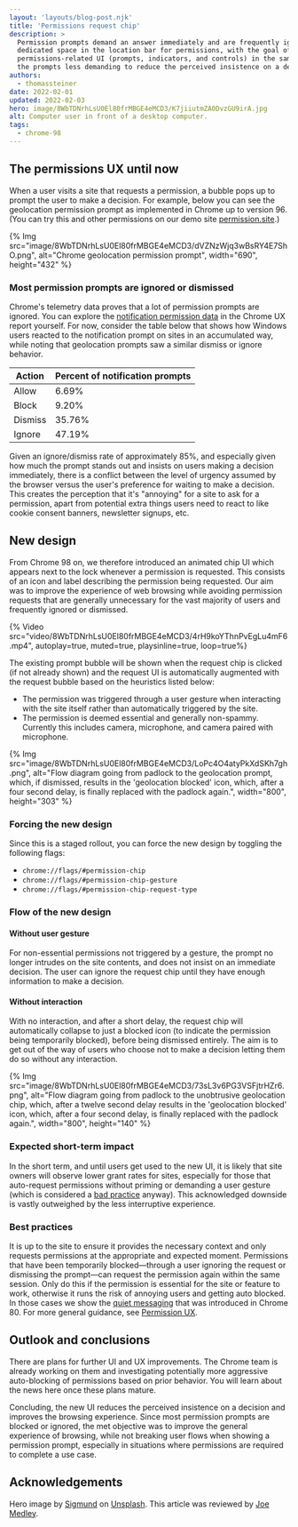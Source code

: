 ```yaml
---
layout: 'layouts/blog-post.njk'
title: 'Permissions request chip'
description: >
  Permission prompts demand an answer immediately and are frequently ignored. Chrome 98 adds
  dedicated space in the location bar for permissions, with the goal of putting all
  permissions-related UI (prompts, indicators, and controls) in the same place and thereby making
  the prompts less demanding to reduce the perceived insistence on a decision.
authors:
  - thomassteiner
date: 2022-02-01
updated: 2022-02-03
hero: image/8WbTDNrhLsU0El80frMBGE4eMCD3/K7jiiutmZA0DvzGU9irA.jpg
alt: Computer user in front of a desktop computer.
tags:
  - chrome-98
---
```


## The permissions UX until now

When a user visits a site that requests a permission, a bubble pops up to prompt the user to make a
decision. For example, below you can see the geolocation permission prompt as implemented in Chrome
up to version 96. (You can try this and other permissions on our demo site
[permission.site](https://permission.site/).)

{% Img src="image/8WbTDNrhLsU0El80frMBGE4eMCD3/dVZNzWjq3wBsRY4E7ShO.png", alt="Chrome geolocation permission prompt", width="690", height="432" %}

### Most permission prompts are ignored or dismissed

Chrome's telemetry data proves that a lot of permission prompts are ignored. You can explore the
[notification permission data](https://developers.google.com/web/updates/2020/02/notification-permission-data-in-crux)
in the Chrome UX report yourself. For now, consider the table below that shows
how Windows users reacted to the notification prompt on sites in an accumulated way, while noting
that geolocation prompts saw a similar dismiss or ignore behavior.

<div class="table-wrapper scrollbar">
<table>
<thead>
<tr>
<th>Action</th>
<th>Percent of notification prompts</th>
</tr>
</thead>
<tbody>
<tr>
<td>Allow</td>
<td>6.69%</td>
</tr>
<tr>
<td>Block</td>
<td>9.20%</td>
</tr>
<tr>
<td>Dismiss</td>
<td>35.76%</td>
</tr>
<tr>
<td>Ignore</td>
<td>47.19%</td>
</tr>
</tbody>
</table>
</div>

Given an ignore/dismiss rate of approximately 85%, and especially given how much the prompt stands out and
insists on users making a decision immediately, there is a conflict between the level of urgency
assumed by the browser versus the user's preference for waiting to make a decision. This creates the
perception that it's "annoying" for a site to ask for a permission, apart from potential extra
things users need to react to like cookie consent banners, newsletter signups, etc.

## New design

From Chrome 98 on, we therefore introduced an animated chip UI which appears next to the lock
whenever a permission is requested. This consists of an icon and label describing the permission being
requested. Our aim was to improve the experience of web browsing while avoiding permission requests
that are generally unnecessary for the vast majority of users and frequently ignored or dismissed.

{% Video src="video/8WbTDNrhLsU0El80frMBGE4eMCD3/4rH9koYThnPvEgLu4mF6.mp4", autoplay=true, muted=true, playsinline=true, loop=true%}

The existing prompt bubble will be shown when the request chip is clicked (if not already shown) and
the request UI is automatically augmented with the request bubble based on the heuristics listed
below:

- The permission was triggered through a user gesture when interacting with the site itself rather
  than automatically triggered by the site.
- The permission is deemed essential and generally non-spammy. Currently this includes camera,
  microphone, and camera paired with microphone.

{% Img src="image/8WbTDNrhLsU0El80frMBGE4eMCD3/LoPc4O4atyPkXdSKh7gh.png", alt="Flow diagram going from padlock to the geolocation prompt, which, if dismissed, results in the 'geolocation blocked' icon, which, after a four second delay, is finally replaced with the padlock again.", width="800", height="303" %}

### Forcing the new design

Since this is a staged rollout, you can force the new design by toggling the following flags:

- `chrome://flags/#permission-chip`
- `chrome://flags/#permission-chip-gesture`
- `chrome://flags/#permission-chip-request-type`

### Flow of the new design

#### Without user gesture

For non-essential permissions not triggered by a gesture, the prompt no longer intrudes on the site
contents, and does not insist on an immediate decision. The user can ignore the request chip until
they have enough information to make a decision.

#### Without interaction

With no interaction, and after a short delay, the request chip will automatically collapse to just a
blocked icon (to indicate the permission being temporarily blocked), before being dismissed
entirely. The aim is to get out of the way of users who choose not to make a decision letting them do so
without any interaction.

{% Img src="image/8WbTDNrhLsU0El80frMBGE4eMCD3/73sL3v6PG3VSFjtrHZr6.png", alt="Flow diagram going from padlock to the unobtrusive geolocation chip, which, after a twelve second delay results in the 'geolocation blocked' icon, which, after a four second delay, is finally replaced with the padlock again.", width="800", height="140" %}

### Expected short-term impact

In the short term, and until users get used to the new UI, it is likely that site owners will observe
lower grant rates for sites, especially for those that auto-request permissions without priming or
demanding a user gesture (which is considered a [bad practice](https://web.dev/notification-on-start/) anyway). This
acknowledged downside is vastly outweighed by the less interruptive experience.

### Best practices

It is up to the site to ensure it provides the necessary context and only requests permissions at
the appropriate and expected moment. Permissions that have been temporarily blocked—through a user
ignoring the request or dismissing the prompt—can request the permission again within the same
session. Only do this if the permission is essential for the site or feature to work, otherwise it
runs the risk of annoying users and getting auto blocked. In those cases we show the
[quiet messaging](https://blog.chromium.org/2020/01/introducing-quieter-permission-ui-for.html) that
was introduced in Chrome 80. For more general guidance, see
[Permission UX](https://developers.google.com/web/fundamentals/push-notifications/permission-ux).

## Outlook and conclusions

There are plans for further UI and UX improvements. The Chrome team is already working on
them and investigating potentially more aggressive auto-blocking of permissions
based on prior behavior. You will learn about the news here once these plans mature.

Concluding, the new UI reduces the perceived insistence on a decision and improves the browsing
experience. Since most permission prompts are blocked or ignored, the met objective was to improve the
general experience of browsing, while not breaking user flows when showing a permission prompt,
especially in situations where permissions are required to complete a use case.

## Acknowledgements

Hero image by [Sigmund](https://unsplash.com/@sigmund) on
[Unsplash](https://unsplash.com/photos/UmaojK7erQo). This article was reviewed by
[Joe Medley](https://github.com/jpmedley).

